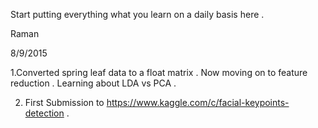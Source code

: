 Start putting everything what you learn on a daily basis here . 

Raman

8/9/2015

1.Converted spring leaf data to a float matrix . Now moving on to feature reduction . Learning about LDA vs PCA .

2. First Submission to https://www.kaggle.com/c/facial-keypoints-detection .
